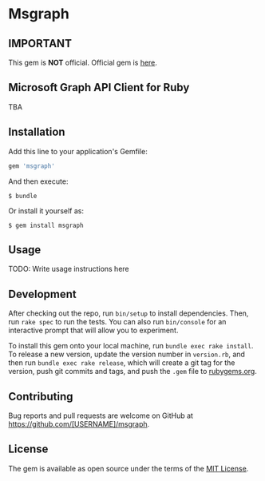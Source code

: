 # Msgraph

## IMPORTANT

This gem is **NOT** official. Official gem is [here](https://github.com/microsoftgraph/msgraph-sdk-ruby).

## Microsoft Graph API Client for Ruby

TBA

## Installation

Add this line to your application's Gemfile:

```ruby
gem 'msgraph'
```

And then execute:

    $ bundle

Or install it yourself as:

    $ gem install msgraph

## Usage

TODO: Write usage instructions here

## Development

After checking out the repo, run `bin/setup` to install dependencies. Then, run `rake spec` to run the tests. You can also run `bin/console` for an interactive prompt that will allow you to experiment.

To install this gem onto your local machine, run `bundle exec rake install`. To release a new version, update the version number in `version.rb`, and then run `bundle exec rake release`, which will create a git tag for the version, push git commits and tags, and push the `.gem` file to [rubygems.org](https://rubygems.org).

## Contributing

Bug reports and pull requests are welcome on GitHub at https://github.com/[USERNAME]/msgraph.

## License

The gem is available as open source under the terms of the [MIT License](https://opensource.org/licenses/MIT).
